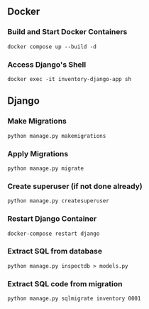 ## Docker
### Build and Start Docker Containers
```
docker compose up --build -d
```
### Access Django's Shell
```
docker exec -it inventory-django-app sh
```

## Django
### Make Migrations
```
python manage.py makemigrations
```
### Apply Migrations
```
python manage.py migrate
```
### Create superuser (if not done already)
```
python manage.py createsuperuser
```
### Restart Django Container
```
docker-compose restart django
```
### Extract SQL from database
```
python manage.py inspectdb > models.py
```
### Extract SQL code from migration
```
python manage.py sqlmigrate inventory 0001
```